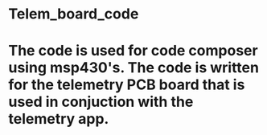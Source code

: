 # Telem_board_code

# The code is used for code composer using msp430's. The code is written for the telemetry PCB board that is used in conjuction with the telemetry app.
